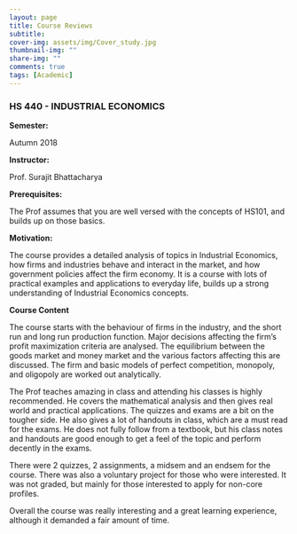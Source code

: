 ```yaml
---
layout: page
title: Course Reviews
subtitle:
cover-img: assets/img/Cover_study.jpg
thumbnail-img: ""
share-img: ""
comments: true
tags: [Academic]
---
```



### HS 440 - INDUSTRIAL ECONOMICS



**Semester:**


Autumn 2018


**Instructor:**


Prof. Surajit Bhattacharya


**Prerequisites:**


The Prof assumes that you are well versed with the concepts of HS101, and builds up on those basics.


**Motivation:**


The course provides a detailed analysis of topics in Industrial Economics, how firms and industries behave and interact in the market, and how government policies affect the firm economy. It is a course with lots of practical examples and applications to everyday life, builds up a strong understanding of Industrial Economics concepts.


**Course Content**


The course starts with the behaviour of firms in the industry, and the short run and long run production function. Major decisions affecting the firm’s profit maximization criteria are analysed. The equilibrium between the goods market and money market and the various factors affecting this are discussed. The firm and basic models of perfect competition, monopoly, and oligopoly are worked out analytically.

The Prof teaches amazing in class and attending his classes is highly recommended. He covers the mathematical analysis and then gives real world and practical applications. The quizzes and exams are a bit on the tougher side. He also gives a lot of handouts in class, which are a must read for the exams. He does not fully follow from a textbook, but his class notes and handouts are good enough to get a feel of the topic and perform decently in the exams.

There were 2 quizzes, 2 assignments, a midsem and an endsem for the course. There was also a voluntary project for those who were interested. It was not graded, but mainly for those interested to apply for non-core profiles. 

Overall the course was really interesting and a great learning experience, although it demanded a fair amount of time.
